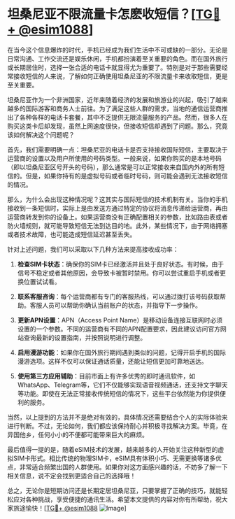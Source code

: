 # 坦桑尼亚不限流量卡怎麽收短信？[[TG💪+ @esim1088](https://t.me/s/esim1088)]

在当今这个信息爆炸的时代，手机已经成为我们生活中不可或缺的一部分。无论是日常沟通、工作交流还是娱乐休闲，手机都扮演着至关重要的角色。而在国外旅行或长期居住时，选择一张合适的电话卡就显得尤为重要了。特别是对于那些需要经常接收短信的人来说，了解如何正确使用坦桑尼亚的不限流量卡来收取短信，更是至关重要。

坦桑尼亚作为一个非洲国家，近年来随着经济的发展和旅游业的兴起，吸引了越来越多的国际游客和商务人士前往。为了满足这些人群的需求，当地的通信运营商推出了各种各样的电话卡套餐，其中不乏提供无限流量服务的产品。然而，很多人在购买这类卡后却发现，虽然上网速度很快，但接收短信却遇到了问题。那么，究竟该如何解决这个问题呢？

首先，我们需要明确一点：坦桑尼亚的电话卡是否支持接收国际短信，主要取决于运营商的设置以及用户所使用的号码类型。一般来说，如果你购买的是本地号码（即以坦桑尼亚区号开头的号码），那么通常是可以正常接收来自国内外的所有短信的。但是，如果你持有的是虚拟号码或者临时号码，则可能会遇到无法接收短信的情况。

那么，为什么会出现这种情况呢？这其实与国际短信的技术机制有关。当你的手机接收到一条短信时，实际上是由发送方通过特定的协议将消息传递给运营商，再由运营商转发到你的设备上。如果运营商没有正确配置相关的参数，比如路由表或者防火墙规则，就可能导致短信无法到达目的地。此外，某些情况下，由于网络拥塞或者技术故障，也可能造成短信延迟甚至丢失。

针对上述问题，我们可以采取以下几种方法来提高接收成功率：

1. **检查SIM卡状态**：确保你的SIM卡已经激活并且处于良好状态。有时候，由于信号不稳定或者其他原因，会导致卡被暂时禁用。你可以尝试重启手机或者更换位置试试看。

2. **联系客服咨询**：每个运营商都有专门的客服热线，可以通过拨打该号码获取帮助。客服人员可以帮助你确认当前账户的状态，并指导下一步操作。

3. **更新APN设置**：APN（Access Point Name）是移动设备连接互联网时必须设置的一个参数。不同的运营商有不同的APN配置要求，因此建议访问官方网站查询最新的设置指南，并按照说明进行调整。

4. **启用漫游功能**：如果你在国外旅行期间遇到类似的问题，记得开启手机的国际漫游选项。这样不仅可以保证通话质量，还能让短信更加可靠地送达。

5. **使用第三方应用辅助**：目前市面上有许多优秀的即时通讯软件，如WhatsApp、Telegram等，它们不仅能够实现语音视频通话，还支持文字聊天等功能。即使在无法正常接收传统短信的情况下，这些平台依然能为你提供便利的服务。

当然，以上提到的方法并不是绝对有效的，具体情况还需要结合个人的实际体验来进行判断。不过，无论如何，我们都应该保持耐心并积极寻找解决方案。毕竟，在异国他乡，任何小小的不便都可能带来巨大的麻烦。

最后值得一提的是，随着eSIM技术的发展，越来越多的人开始关注这种新型的虚拟SIM卡形式。相比传统的物理SIM卡，eSIM具有体积小巧、无需更换等诸多优点，非常适合频繁出国的人群使用。如果你对这方面感兴趣的话，不妨多了解一下相关信息，说不定会找到更适合自己的选择哦！

总之，无论你是短期访问还是长期定居坦桑尼亚，只要掌握了正确的技巧，就能轻松应对各种挑战，享受便捷的通讯生活。希望本文提供的内容对你有所帮助，祝大家旅途愉快！[[TG💪+ @esim1088](https://t.me/s/esim1088) ![Image](https://i.postimg.cc/4NQfJmqS/Snipaste-2025-05-13-00-14-12.png)]